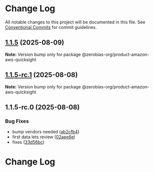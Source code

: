 # Change Log

All notable changes to this project will be documented in this file.
See [Conventional Commits](https://conventionalcommits.org) for commit guidelines.

## [1.1.5](https://github.com/zerobias-org/product/compare/@zerobias-org/product-amazon-aws-quicksight@1.1.5-rc.1...@zerobias-org/product-amazon-aws-quicksight@1.1.5) (2025-08-09)

**Note:** Version bump only for package @zerobias-org/product-amazon-aws-quicksight





## [1.1.5-rc.1](https://github.com/zerobias-org/product/compare/@zerobias-org/product-amazon-aws-quicksight@1.1.5-rc.0...@zerobias-org/product-amazon-aws-quicksight@1.1.5-rc.1) (2025-08-08)

**Note:** Version bump only for package @zerobias-org/product-amazon-aws-quicksight





## 1.1.5-rc.0 (2025-08-08)


### Bug Fixes

* bump vendors needed ([ab2cfb4](https://github.com/zerobias-org/product/commit/ab2cfb4a9cf2e3008e08b068f98011fec096c932))
* first data lets review ([02aee6e](https://github.com/zerobias-org/product/commit/02aee6e8c4f11675de7c63a00f4c8254a67a4dd7))
* fixes ([33d56bc](https://github.com/zerobias-org/product/commit/33d56bcaedf3fa5e3939a33c0fb57eda53539d05))





# Change Log
